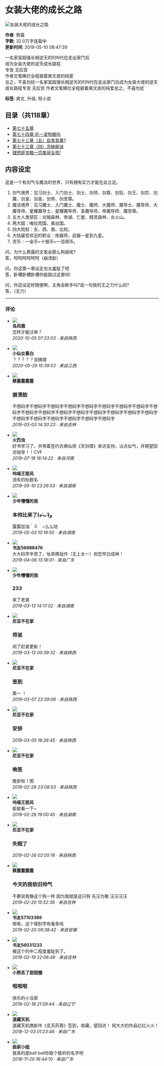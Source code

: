 # 女装大佬的成长之路

![女装大佬的成长之路](https://static.zongheng.com/upload/s_image/cover/8a/1e/8a1efba81804060603dfc7f296924de11733913047229.jpeg)

**作者**: 蔡露  
**字数**: 32.0万字连载中  
**更新时间**: 2019-05-10 08:47:39  

一名家室超强长相逆天的叼N代在走出家门后  
成为女装大佬的逆天成长路程  
专宠 无后宫  
作者文笔稀烂全程披着爽文皮的纯爱  
总之，不喜勿扰一名家室超强长相逆天的叼N代在走出家门后成为女装大佬的逆天成长路程专宠 无后宫 作者文笔稀烂全程披着爽文皮的纯爱总之，不喜勿扰

**标签**: 爽文, 升级, 轻小说

## 目录（共118章）

- [第七十五章](//m.zongheng.com/chapter/751594/55579511 "女装大佬的成长之路 第七十五章 更新时间：2019-05-10 08:47:39")
- [第七十四章 吃一波狗粮吗](//m.zongheng.com/chapter/751594/55009415 "女装大佬的成长之路 第七十四章 吃一波狗粮吗 更新时间：2019-04-02 15:05:39")
- [第七十三章（五）自食其果?](//m.zongheng.com/chapter/751594/54880184 "女装大佬的成长之路 第七十三章（五）自食其果? 更新时间：2019-03-22 20:02:52")
- [第七十三章（四）泡妹秘诀](//m.zongheng.com/chapter/751594/47002567 "女装大佬的成长之路 第七十三章（四）泡妹秘诀 更新时间：2019-03-08 23:26:02")
- [理想是攻略一切美丽女孩!](//m.zongheng.com/chapter/751594/47002424 "女装大佬的成长之路 理想是攻略一切美丽女孩! 更新时间：2019-03-08 23:25:51")

## 内容设定

这是一个有剑气与魔法的世界，只有拥有实力才能在此立足。

1. 剑气境界：见习剑士、入门剑士、剑士、剑师、剑尊、剑狂、剑王、剑宗、剑魔、剑皇、剑圣、剑帝、剑至尊。
2. 魔法境界：见习魔士、入门魔士、魔士、魔师、大魔师、魔导士、魔导师、大魔导师、星耀魔导士、星耀魔导师、圣魔导师、帝魔导师、魔至尊。
3. 五大人类禁区：光暗森林、帝湖、亡崖、精灵森林、炎火山。
4. 两大国：唯拉而国、奥丝国。
5. 四大院校：东、西、南、北校。
6. 大陆最受欢迎的职业：炼器师，武器一星到九星。
7. 货币：一金币=十银币=一百铜币。

问，为什么蔡露的文笔会那么狗屎呢?  
答，呵呵呵呵呵呵（崩溃脸）

问，你这第一章设定也太羞耻了吧  
答，卧槽卧槽卧槽你能跳过这里吗!

问，你这设定好随便啊，主角会断手吗?说一句我的王之力什么的?  
答，（无力）

---

### 评论

- ![](//static.zongheng.com/userimage/ec/b6/ecb6a91c052e3d8c98048947a150d0fdV1_120_120.jpeg)  
  **岛风雅**  
  怎样才能过审？  
  _2020-10-05 07:33:03_ · _来自陕西_  

- ![](//static.zongheng.com/userimage/e8/c1/e8c1fb2b18d2b9d1adc4f48158a1c515V1_120_120.jpeg)  
  **小仙女慕白**  
  ？？？？？没搞错  
  _2020-05-29 15:39:53_ · _来自江西_  

- ![](//static.zongheng.com/userimage/3d/d1/3dd1dbd15580fcea475788cbaf8fe00dV1_120_120.jpeg)  
  **蔡露露露露**  
  ### 崩溃脸  
  不想码字不想码字不想码字不想码字不想码字不想码字不想码字不想码字不想码字不想码字不想码字不想码字不想码字不想码字不想码字不想码字不想码字不想码字不想码字不想码字不想码字不想码字不想码字  
  _2019-03-03 14:30:23_ · _来自吉林_  

- ![](//static.zongheng.com/userimage/5a/73/5a7337a96a923046506ac10116904d1dV1_120_120.jpeg)  
  **火烈虫**  
  好书学习了，并带着签约古典仙侠《天剑啸》来访支持，沾点仙气，并期望回访指导！！CVF  
  _2019-07-18 16:14:22_ · _来自河南_  

- ![](//static.zongheng.com/userimage/fc/5e/fc5eaae0fa70a8d5f09a4c6537add51bV1_120_120.jpeg)  
  **呜喵王怒风**  
  消失的标题名  
  _2019-05-10 23:26:53_ · _来自湖南_  

- ![](//static.zongheng.com/userimage/bc/4f/bc4fb26c2e8efbeaba0c3e64fa283bbfV1_120_120.jpeg)  
  **少年懵懂的我**  
  ### 本帅比来了(๑˃̵ᴗ˂̵)و  
  露露加油＾０＾~么么哒  
  _2019-05-03 10:19:50_ · _来自湖南_  

- ![](//static.zongheng.com/userimage/69/f6/69f6a8a5302fd17c1185b3d965d966d2V1_120_120.jpeg)  
  **书友56988476**  
  大大码字辛苦了，吆弟携拙作（无上太一）祝您早日成神！  
  _2019-04-06 13:18:01_ · _来自广东_  

- ![](//static.zongheng.com/userimage/bc/4f/bc4fb26c2e8efbeaba0c3e64fa283bbfV1_120_120.jpeg)  
  **少年懵懂的我**  
  ### 233  
  来了老弟  
  _2019-03-13 14:17:02_ · _来自湖南_  

- ![](//static.zongheng.com/userimage/33/7e/337e2cea8312ec7ef776f01c7a8207c3_120_120.jpeg)  
  **尼亚不在家**  
  ### 师弟  
  闲了赶紧更新！  
  _2019-03-13 00:39:32_ · _来自陕西_  

- ![](//static.zongheng.com/userimage/33/7e/337e2cea8312ec7ef776f01c7a8207c3_120_120.jpeg)  
  **尼亚不在家**  
  ### 签到  
  第一 ！  
  _2019-03-07 23:39:06_ · _来自陕西_  

- ![](//static.zongheng.com/userimage/33/7e/337e2cea8312ec7ef776f01c7a8207c3_120_120.jpeg)  
  **尼亚不在家**  
  ### 安排  
  _2019-03-05 18:26:45_ · _来自陕西_  

- ![](//static.zongheng.com/userimage/33/7e/337e2cea8312ec7ef776f01c7a8207c3_120_120.jpeg)  
  **尼亚不在家**  
  ### 晚签  
  晚安啦！困  
  _2019-02-28 23:08:53_ · _来自陕西_  

- ![](//static.zongheng.com/userimage/fc/5e/fc5eaae0fa70a8d5f09a4c6537add51bV1_120_120.jpeg)  
  **呜喵王怒风**  
  偷偷看一下~  
  _2019-02-28 19:00:45_ · _来自湖南_  

- ![](//static.zongheng.com/userimage/33/7e/337e2cea8312ec7ef776f01c7a8207c3_120_120.jpeg)  
  **尼亚不在家**  
  ### 失眠了  
  _2019-02-26 02:05:16_ · _来自陕西_  

- ![](//static.zongheng.com/userimage/3d/d1/3dd1dbd15580fcea475788cbaf8fe00dV1_120_120.jpeg)  
  **蔡露露露露**  
  ### 今天的我依旧帅气  
  不要说我像这个狗一样 因为我就是这只狗 先汪为敬 汪汪汪汪  
  _2019-02-20 15:52:36_ · _来自吉林_  

- ![](//static.zongheng.com/userimage/default/image_120_120.gif)  
  **书友57103389**  
  咳咳，这个错别字有毫多哈  
  _2019-02-20 09:38:42_ · _来自安徽_  

- ![](//static.zongheng.com/userimage/default/image_120_120.gif)  
  **书友56031233**  
  被这个的中二程度羞耻到了。  
  _2019-02-19 22:06:49_ · _来自吉林_  

- ![](//static.zongheng.com/userimage/ac/90/ac90672047acbc596c3fa3ae6ef52126V1_120_120.jpeg)  
  **小熊丢了甜甜圈**  
  ### 啦啦啦  
  快乐的小当家  
  _2019-02-18 21:59:44_ · _来自辽宁_  

- ![](//static.zongheng.com/userimage/ef/a6/efa609db3f470b2324867d5ce0765bf6V1_120_120.jpeg)  
  **道藏天机**  
  道藏天机携新作《玄天药尊》签到，收藏，望回访！ 祝大大的作品红红火火！  
  _2018-12-03 01:23:46_ · _来自广东_  

- ![](//static.zongheng.com/userimage/14/25/14258faeb0f66fd9fcfe411ad87d4140_120_120.jpeg)  
  **曲家小姐**  
  我真的是ball ball你取个能听的名字吧  
  _2018-11-20 16:44:10_ · _来自广东_  